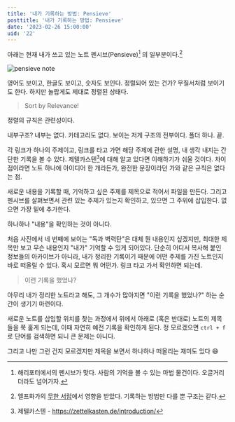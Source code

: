 ```yaml
---
title: '내가 기록하는 방법: Pensieve'
posttitle: '내가 기록하는 방법: Pensieve'
date: '2023-02-26 15:00:00'
uid: '22'
---
```


아래는 현재 내가 쓰고 있는 노트 펜시브(Pensieve)[^a] 의 일부분이다.[^b]

![pensieve note](/images/c/pensieve-note.webp)

영어도 보이고, 한글도 보이고, 숫자도 보인다. 정렬되어 있는 건가? 무질서처럼 보이기도 한다.
하지만 놀랍게도 제대로 정렬된 상태다.

> Sort by Relevance!

정렬의 규칙은 관련성이다.

내부구조? 내부는 없다. 카테고리도 없다. 보이는 저게 구조의 전부이다.
폴더 하나. 끝.

각 링크가 하나의 주제이고, 링크를 타고 가면 해당 주제에 관한 설명, 내 생각 내지는 간단한 기록을 볼 수 있다. 제텔카스텐[^c]에 대해 알고 있다면 이해하기가 쉬울 것이다. 차이점이라면 노트 하나에 아이디어 한 개라든가, 완전한 문장이라던 가와 같은 규칙은 없다는 점.

새로운 내용을 기록할 때, 기억하고 싶은 주제를 제목으로 적어서 파일을 만든다. 그리고 펜시브를 살펴보면서 관련 있는 주제가 있는지 확인하고, 있으면 그 주위에 삽입한다. 없으면 가장 밑에 추가한다.

하나하나 "내용"을 확인하는 것이 아니다.

처음 사진에서 네 번째에 보이는 "독과 벽력탄"은 대체 뭔 내용인지 싶겠지만, 최대한 제목만 보고 무슨 내용인지 "내가" 기억할 수 있게 되어있다. 단순히 어디서 복사해 붙인 정보들의 아카이브가 아니라, 내가 정리한 기록이기 때문에 어떤 주제를 가진 노트인지 바로 떠올릴 수 있다. 혹시 모르면 뭐 어떤가. 링크 타고 가서 확인하면 되는데.

> 이런 기록을 했었나?

아무리 내가 정리한 노트라고 해도, 그 개수가 많아지면 "이런 기록을 했었나?" 하는 순간이 생기기 마련이다.

새로운 노트를 삽입할 위치를 찾는 과정에서 위에서 아래로 (혹은 반대로) 노트의 제목들을 쭉 훑게 되는데, 이때 자연히 예전 기록을 확인하게 된다. 정 모르겠으면 `ctrl + f`로 단어를 검색하면 되니 큰 문제는 아니다.

그리고 나만 그런 건지 모르겠지만 제목을 보면서 하나하나 떠올리는 재미도 있다 😄

[^a]: 해리포터에서의 펜시브가 맞다. 사람의 기억을 볼 수 있는 마법 물건이다. 오글거리더라도 넘어가자.
[^b]: 엘프화가의 [무한 서랍](https://brunch.co.kr/@labica/61)에서 영향을 받았다. 기록하는 방법만 다를 뿐 구조는 같다.
[^c]: 제텔카스텐 - https://zettelkasten.de/introduction/
